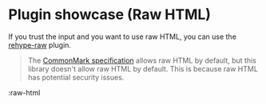 # Plugin showcase (Raw HTML)

If you trust the input and you want to use raw HTML, you can use the [rehype-raw](https://github.com/rehypejs/rehype-raw) plugin.

> The [CommonMark specification](https://spec.commonmark.org/) allows raw HTML by default, but this library doesn't allow raw HTML by default. This is because raw HTML has potential security issues.

:raw-html
